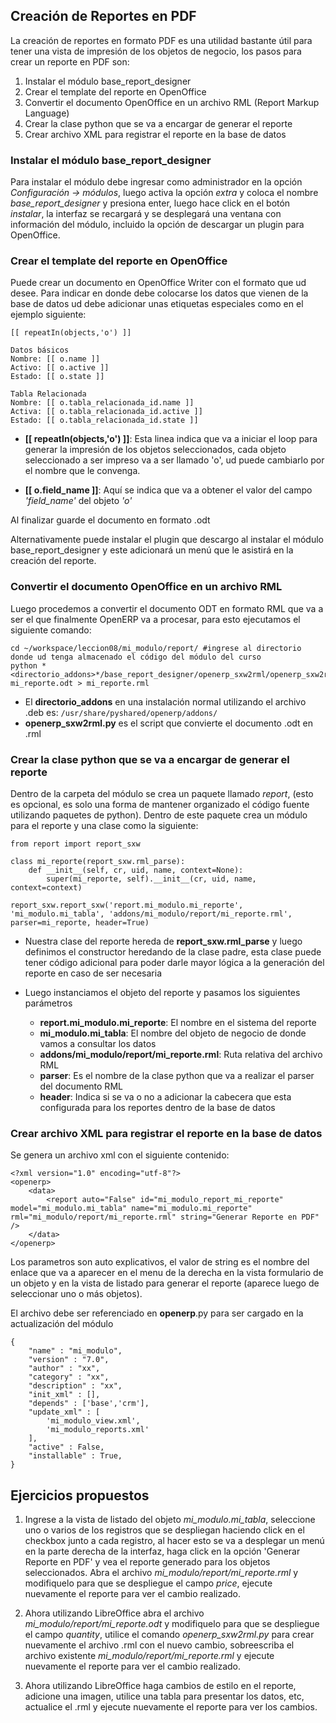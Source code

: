 ## Creación de Reportes en PDF

La creación de reportes en formato PDF es una utilidad bastante útil para tener una vista de impresión de los objetos de negocio, los pasos para crear un reporte en PDF son:

1. Instalar el módulo  base_report_designer
1. Crear el template del reporte en OpenOffice
1. Convertir el documento OpenOffice en un archivo RML (Report Markup Language)
1. Crear la clase python que se va a encargar de generar el reporte
1. Crear archivo XML para registrar el reporte en la base de datos

### Instalar el módulo base_report_designer

Para instalar el módulo debe ingresar como administrador en la opción *Configuración -> módulos*, luego activa la opción *extra* y coloca el nombre *base_report_designer* y presiona enter, luego hace click en el botón *instalar*, la interfaz se recargará y se desplegará una ventana con información del módulo, incluido la opción de descargar un plugin para OpenOffice.

### Crear el template del reporte en OpenOffice

Puede crear un documento en OpenOffice Writer con el formato que ud desee. Para indicar en donde debe colocarse los datos que vienen de la base de datos ud debe adicionar unas etiquetas especiales como en el ejemplo siguiente:

    [[ repeatIn(objects,'o') ]]

    Datos básicos
    Nombre: [[ o.name ]]
    Activo: [[ o.active ]]
    Estado: [[ o.state ]]

    Tabla Relacionada
    Nombre: [[ o.tabla_relacionada_id.name ]]
    Activa: [[ o.tabla_relacionada_id.active ]]
    Estado: [[ o.tabla_relacionada_id.state ]]

* **[[ repeatIn(objects,'o') ]]**: Esta linea indica que va a iniciar el loop para generar la impresión de los objetos seleccionados, cada objeto seleccionado a ser impreso va a ser llamado 'o', ud puede cambiarlo por el nombre que le convenga.

* **[[ o.field_name ]]**: Aquí se indica que va a obtener el valor del campo *'field_name'* del objeto *'o'*

Al finalizar guarde el documento en formato .odt

Alternativamente puede instalar el plugin que descargo al instalar el módulo base_report_designer y este adicionará un menú que le asistirá en la creación del reporte.

### Convertir el documento OpenOffice en un archivo RML

Luego procedemos a convertir el documento ODT en formato RML que va a ser el que finalmente OpenERP va a procesar, para esto ejecutamos el siguiente comando:

    cd ~/workspace/leccion08/mi_modulo/report/ #ingrese al directorio donde ud tenga almacenado el código del módulo del curso
    python *<directorio_addons>*/base_report_designer/openerp_sxw2rml/openerp_sxw2rml.py mi_reporte.odt > mi_reporte.rml

* El **directorio_addons** en una instalación normal utilizando el archivo .deb es: `/usr/share/pyshared/openerp/addons/`
* **openerp_sxw2rml.py** es el script que convierte el documento .odt en .rml

### Crear la clase python que se va a encargar de generar el reporte

Dentro de la carpeta del módulo se crea un paquete llamado *report*, (esto es opcional, es solo una forma de mantener organizado el código fuente utilizando paquetes de python). Dentro de este paquete crea un módulo para el reporte y una clase como la siguiente:

    from report import report_sxw

    class mi_reporte(report_sxw.rml_parse):
        def __init__(self, cr, uid, name, context=None):
            super(mi_reporte, self).__init__(cr, uid, name, context=context)

    report_sxw.report_sxw('report.mi_modulo.mi_reporte', 'mi_modulo.mi_tabla', 'addons/mi_modulo/report/mi_reporte.rml', parser=mi_reporte, header=True)

* Nuestra clase del reporte hereda de **report_sxw.rml_parse** y luego definimos el constructor heredando de la clase padre, esta clase puede tener código adicional para poder darle mayor lógica a la generación del reporte en caso de ser necesaria

* Luego instanciamos el objeto del reporte y pasamos los siguientes parámetros
  * **report.mi_modulo.mi_reporte**: El nombre en el sistema del reporte
  * **mi_modulo.mi_tabla**: El nombre del objeto de negocio de donde vamos a consultar los datos
  * **addons/mi_modulo/report/mi_reporte.rml**: Ruta relativa del archivo RML
  * **parser**: Es el nombre de la clase python que va a realizar el parser del documento RML
  * **header**: Indica si se va o no a adicionar la cabecera que esta configurada para los reportes dentro de la base de datos

### Crear archivo XML para registrar el reporte en la base de datos

Se genera un archivo xml con el siguiente contenido:

    <?xml version="1.0" encoding="utf-8"?>
    <openerp>
        <data>
            <report auto="False" id="mi_modulo_report_mi_reporte" model="mi_modulo.mi_tabla" name="mi_modulo.mi_reporte" rml="mi_modulo/report/mi_reporte.rml" string="Generar Reporte en PDF" />
        </data>
    </openerp>

Los parametros son auto explicativos, el valor de string es el nombre del enlace que va a aparecer en el menu de la derecha en la vista formulario de un objeto y en la vista de listado para generar el reporte (aparece luego de seleccionar uno o más objetos).

El archivo debe ser referenciado en __openerp__.py para ser cargado en la actualización del módulo

    {
        "name" : "mi_modulo",
        "version" : "7.0",
        "author" : "xx",
        "category" : "xx",
        "description" : "xx",
        "init_xml" : [],
        "depends" : ['base','crm'],
        "update_xml" : [
            'mi_modulo_view.xml',
            'mi_modulo_reports.xml'
        ],
        "active" : False,
        "installable" : True,
    }

## Ejercicios propuestos

1. Ingrese a la vista de listado del objeto *mi_modulo.mi_tabla*, seleccione uno o varios de los registros que se despliegan haciendo click en el checkbox junto a cada registro, al hacer esto se va a desplegar un menú en la parte derecha de la interfaz, haga click en la opción 'Generar Reporte en PDF' y vea el reporte generado para los objetos seleccionados. Abra el archivo *mi_modulo/report/mi_reporte.rml* y modifiquelo para que se despliegue el campo *price*, ejecute nuevamente el reporte para ver el cambio realizado.

2. Ahora utilizando LibreOffice abra el archivo *mi_modulo/report/mi_reporte.odt* y modifiquelo para que se despliegue el campo *quantity*, utilice el comando *openerp_sxw2rml.py* para crear nuevamente el archivo .rml con el nuevo cambio, sobreescriba el archivo existente *mi_modulo/report/mi_reporte.rml* y ejecute nuevamente el reporte para ver el cambio realizado.

3. Ahora utilizando LibreOffice haga cambios de estilo en el reporte, adicione una imagen, utilice una tabla para presentar los datos, etc, actualice el .rml y ejecute nuevamente el reporte para ver los cambios.

